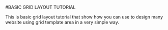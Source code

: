 #BASIC GRID LAYOUT TUTORIAL

This is basic grid layout tutorial that show how you can use to design many website using grid template area in a very simple way.
